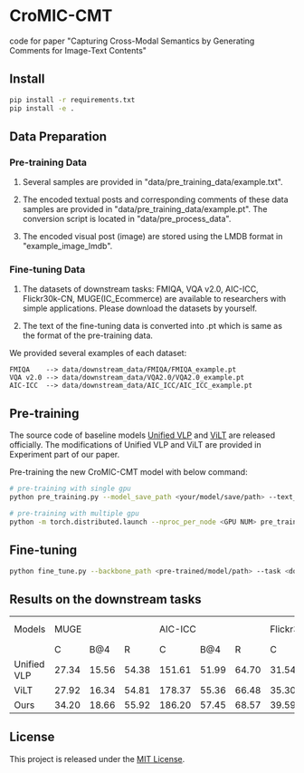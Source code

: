 # CroMIC-CMT
code for paper "Capturing Cross-Modal Semantics by Generating Comments
for Image-Text Contents"

## Install
```bash
pip install -r requirements.txt
pip install -e .
```

## Data Preparation

### Pre-training Data

1. Several samples are provided in "data/pre_training_data/example.txt".

2. The encoded textual posts and corresponding comments of these data samples are provided in "data/pre_training_data/example.pt". The conversion script is located in "data/pre_process_data".

3. The encoded visual post (image) are stored using the LMDB format in "example_image_lmdb".

### Fine-tuning Data
1. The datasets of downstream tasks:  FMIQA, VQA v2.0, AIC-ICC, Flickr30k-CN, MUGE(IC_Ecommerce) are available to researchers with simple applications.
Please download the datasets by yourself.

2. The text of the fine-tuning data is converted into .pt which is same as the format of the pre-training data.

We provided several examples of each dataset:

    FMIQA    --> data/downstream_data/FMIQA/FMIQA_example.pt
    VQA v2.0 --> data/downstream_data/VQA2.0/VQA2.0_example.pt
    AIC-ICC  --> data/downstream_data/AIC_ICC/AIC_ICC_example.pt

## Pre-training
The source code of baseline models [Unified VLP](https://github.com/LuoweiZhou/VLP) and [ViLT](https://github.com/dandelin/ViLT) are released officially. 
The modifications of Unified VLP and ViLT are provided in Experiment part of our paper.

Pre-training the new CroMIC-CMT model with below command:
```bash
# pre-training with single gpu
python pre_training.py --model_save_path <your/model/save/path> --text_data_folder <path/of/preprocessed/.pt/file> --image_data_folder <path/of/lmdb/file> --local_rank <device_id>

# pre-training with multiple gpu
python -m torch.distributed.launch --nproc_per_node <GPU NUM> pre_training.py --distributed --model_save_path <pre-trained/model/save/path> --text_data_folder <path/of/preprocessed/.pt/file> --image_data_folder <path/of/lmdb/file>

```

## Fine-tuning

```bash
python fine_tune.py --backbone_path <pre-trained/model/path> --task <down stream task> --device_id <device_id> --model_save_path <fine-tuned/model/save/path>

```

## Results on the downstream tasks

<table> 
    <tr>
    <td> Models </td>
    <td colspan="3"> MUGE </td>
    <td colspan="3"> AIC-ICC </td>
    <td colspan="3"> Flickr30k-CN </td>
    <td> FMIQA </td>
    <td> VQA v2.0 </td>
    <tr>
    <tr>
    <td> </td>
    <td> C </td> <td> B@4 </td> <td> R </td>
    <td> C </td> <td> B@4 </td> <td> R </td>
    <td> C </td> <td> B@4 </td> <td> R </td>
    <td> PassRate </td>
    <td> Acc </td>
    <tr>
    <td> Unified VLP </td> <td> 27.34</td> <td> 15.56</td> <td> 54.38</td> <td> 151.61</td> <td> 51.99</td> <td> 64.70</td> <td> 31.54</td> <td> 17.26</td> <td> 40.47</td> <td> 64.7%</td> <td> 51.9%</td>
    <tr>
    <td> ViLT </td> <td> 27.92</td> <td> 16.34</td> <td> 54.81</td> <td> 178.37</td> <td> 55.36</td> <td> 66.48</td> <td> 35.30</td> <td> 19.14</td> <td> 41.81</td> <td> 64.6%</td> <td> 54.1%</td>
    <tr>
    <td> Ours </td> <td> 34.20</td> <td> 18.66</td> <td> 55.92</td> <td> 186.20</td> <td> 57.45</td> <td> 68.57</td> <td> 39.59</td> <td> 22.62</td> <td> 43.57</td> <td> 69.2%</td> <td> 52.9%</td>
    <tr>

</table>


## License
This project is released under the [MIT License](LICENSE).